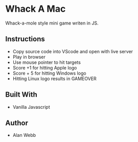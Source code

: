 # Whack A Mac

Whack-a-mole style mini game writen in JS.

## Instructions

* Copy source code into VScode and open with live server
* Play in browser
* Use mouse pointer to hit targets
* Score +1 for hitting Apple logo
* Score + 5 for hitting Windows logo
* Hitting Linux logo results in GAMEOVER

## Built With

* Vanilla Javascript

## Author

* Alan Webb